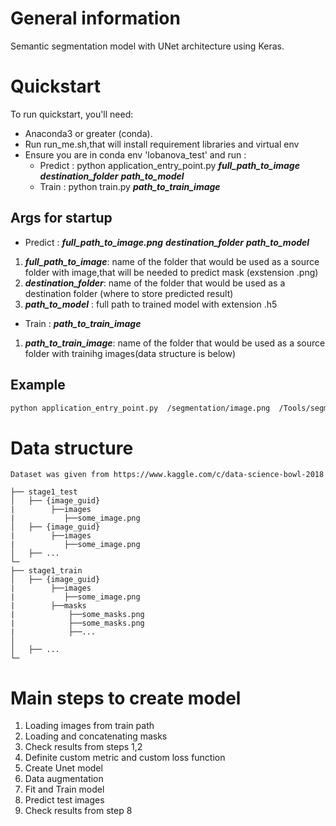 # **General information**
Semantic segmentation model with UNet architecture using Keras.


# **Quickstart**
  To run quickstart, you'll need:
  * Anaconda3 or greater (conda).
  * Run run_me.sh,that will install requirement libraries and virtual env
  * Ensure you are in conda env 'lobanova_test' and run :   
    - Predict :
      python application_entry_point.py   ***full_path_to_image*** ***destination_folder*** ***path_to_model***
    - Train :
      python train.py ***path_to_train_image***
      
  ## **Args for startup**   
   * Predict :
  ***full_path_to_image.png*** ***destination_folder*** ***path_to_model***
  
   1. ***full_path_to_image***: name of the folder that would be used as a source folder with image,that will be needed to predict mask     (exstension  .png)
   2. ***destination_folder***: name of the folder that would be used as a destination folder (where to store predicted result)
   3. ***path_to_model***  : full path to trained model with extension  .h5
   
   * Train :
  ***path_to_train_image*** 
  
   1. ***path_to_train_image***: name of the folder that would be used as a source folder with trainihg images(data structure is below)
     
  ## **Example** 
  ```sh
  python application_entry_point.py  /segmentation/image.png  /Tools/segmentation  /segmentation/segmentation_model.h5
   ``` 
      
# **Data structure**
    Dataset was given from https://www.kaggle.com/c/data-science-bowl-2018
    
    ├── stage1_test                   
    │   ├── {image_guid}
    |        ├──images
    |           ├──some_image.png   
    │   ├── {image_guid}
    |        ├──images
    |           ├──some_image.png   
    │   ├── ...        
    └─
    ├── stage1_train                  
    │   ├── {image_guid}
    |        ├──images
    |           ├──some_image.png 
    |        ├──masks
    |            ├──some_masks.png
    |            ├──some_masks.png
    |            ├──...
    │    
    │   ├── ...        
    └─
   

  # **Main steps to create model**
  1. Loading images from train path
  2. Loading and concatenating masks
  3. Check results from steps 1,2
  4. Definite custom metric and custom loss function
  5. Create Unet model 
  6. Data augmentation
  7. Fit and Train model
  8. Predict test images 
  9. Check results from step 8
  
